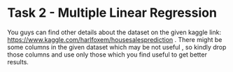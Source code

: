# Task 2 - Multiple Linear Regression
You guys can find other details about the dataset on the given kaggle link: 
https://www.kaggle.com/harlfoxem/housesalesprediction  .
There might be some columns in the given dataset which may be not useful , so kindly drop those columns and use only those which you find useful to get better results.

